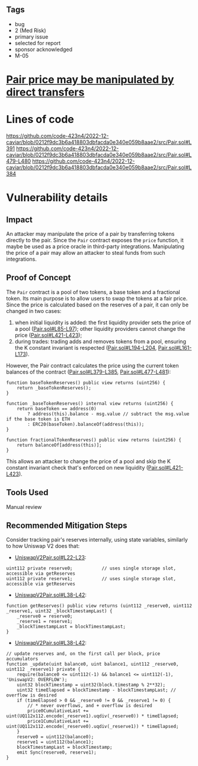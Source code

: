 ## Tags

- bug
- 2 (Med Risk)
- primary issue
- selected for report
- sponsor acknowledged
- M-05

# [Pair price may be manipulated by direct transfers](https://github.com/code-423n4/2022-12-caviar-findings/issues/383) 

# Lines of code

https://github.com/code-423n4/2022-12-caviar/blob/0212f9dc3b6a418803dbfacda0e340e059b8aae2/src/Pair.sol#L391
https://github.com/code-423n4/2022-12-caviar/blob/0212f9dc3b6a418803dbfacda0e340e059b8aae2/src/Pair.sol#L479-L480
https://github.com/code-423n4/2022-12-caviar/blob/0212f9dc3b6a418803dbfacda0e340e059b8aae2/src/Pair.sol#L384


# Vulnerability details

## Impact
An attacker may manipulate the price of a pair by transferring tokens directly to the pair. Since the `Pair` contract exposes the `price` function, it maybe be used as a price oracle in third-party integrations. Manipulating the price of a pair may allow an attacker to steal funds from such integrations.
## Proof of Concept
The `Pair` contract is a pool of two tokens, a base token and a fractional token. Its main purpose is to allow users to swap the tokens at a fair price. Since the price is calculated based on the reserves of a pair, it can only be changed in two cases:
1. when initial liquidity is added: the first liquidity provider sets the price of a pool ([Pair.sol#L85-L97](https://github.com/code-423n4/2022-12-caviar/blob/0212f9dc3b6a418803dbfacda0e340e059b8aae2/src/Pair.sol#L85-L97)); other liquidity providers cannot change the price ([Pair.sol#L421-L423](https://github.com/code-423n4/2022-12-caviar/blob/0212f9dc3b6a418803dbfacda0e340e059b8aae2/src/Pair.sol#L421-L423));
1. during trades: trading adds and removes tokens from a pool, ensuring the K constant invariant is respected ([Pair.sol#L194-L204](https://github.com/code-423n4/2022-12-caviar/blob/0212f9dc3b6a418803dbfacda0e340e059b8aae2/src/Pair.sol#L194-L204), [Pair.sol#L161-L173](https://github.com/code-423n4/2022-12-caviar/blob/0212f9dc3b6a418803dbfacda0e340e059b8aae2/src/Pair.sol#L161-L173)).

However, the Pair contract calculates the price using the current token balances of the contract ([Pair.sol#L379-L385](https://github.com/code-423n4/2022-12-caviar/blob/0212f9dc3b6a418803dbfacda0e340e059b8aae2/src/Pair.sol#L379-L385), [Pair.sol#L477-L481](https://github.com/code-423n4/2022-12-caviar/blob/0212f9dc3b6a418803dbfacda0e340e059b8aae2/src/Pair.sol#L477-L481)):
```solidity
function baseTokenReserves() public view returns (uint256) {
    return _baseTokenReserves();
}

function _baseTokenReserves() internal view returns (uint256) {
    return baseToken == address(0)
        ? address(this).balance - msg.value // subtract the msg.value if the base token is ETH
        : ERC20(baseToken).balanceOf(address(this));
}

function fractionalTokenReserves() public view returns (uint256) {
    return balanceOf[address(this)];
}
```

This allows an attacker to change the price of a pool and skip the K constant invariant check that's enforced on new liquidity ([Pair.sol#L421-L423](https://github.com/code-423n4/2022-12-caviar/blob/0212f9dc3b6a418803dbfacda0e340e059b8aae2/src/Pair.sol#L421-L423)).
## Tools Used
Manual review
## Recommended Mitigation Steps
Consider tracking pair's reserves internally, using state variables, similarly to how Uniswap V2 does that:
- [UniswapV2Pair.sol#L22-L23](https://github.com/Uniswap/v2-core/blob/master/contracts/UniswapV2Pair.sol#L22-L23):
```solidity
uint112 private reserve0;           // uses single storage slot, accessible via getReserves
uint112 private reserve1;           // uses single storage slot, accessible via getReserves
```

- [UniswapV2Pair.sol#L38-L42](https://github.com/Uniswap/v2-core/blob/master/contracts/UniswapV2Pair.sol#L38-L42):
```solidity
function getReserves() public view returns (uint112 _reserve0, uint112 _reserve1, uint32 _blockTimestampLast) {
    _reserve0 = reserve0;
    _reserve1 = reserve1;
    _blockTimestampLast = blockTimestampLast;
}
```

- [UniswapV2Pair.sol#L38-L42](https://github.com/Uniswap/v2-core/blob/master/contracts/UniswapV2Pair.sol#L38-L42):
```solidity
// update reserves and, on the first call per block, price accumulators
function _update(uint balance0, uint balance1, uint112 _reserve0, uint112 _reserve1) private {
    require(balance0 <= uint112(-1) && balance1 <= uint112(-1), 'UniswapV2: OVERFLOW');
    uint32 blockTimestamp = uint32(block.timestamp % 2**32);
    uint32 timeElapsed = blockTimestamp - blockTimestampLast; // overflow is desired
    if (timeElapsed > 0 && _reserve0 != 0 && _reserve1 != 0) {
        // * never overflows, and + overflow is desired
        price0CumulativeLast += uint(UQ112x112.encode(_reserve1).uqdiv(_reserve0)) * timeElapsed;
        price1CumulativeLast += uint(UQ112x112.encode(_reserve0).uqdiv(_reserve1)) * timeElapsed;
    }
    reserve0 = uint112(balance0);
    reserve1 = uint112(balance1);
    blockTimestampLast = blockTimestamp;
    emit Sync(reserve0, reserve1);
}
```
